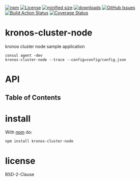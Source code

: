 [![npm](https://img.shields.io/npm/v/@kronos-integration/cluster-node.svg)](https://www.npmjs.com/package/@kronos-integration/cluster-node)
[![License](https://img.shields.io/badge/License-BSD%203--Clause-blue.svg)](https://opensource.org/licenses/BSD-3-Clause)
[![minified size](https://badgen.net/bundlephobia/min/@kronos-integration/cluster-node)](https://bundlephobia.com/result?p=@kronos-integration/cluster-node)
[![downloads](http://img.shields.io/npm/dm/@kronos-integration/cluster-node.svg?style=flat-square)](https://npmjs.org/package/@kronos-integration/cluster-node)
[![GitHub Issues](https://img.shields.io/github/issues/Kronos-Integration/cluster-node.svg?style=flat-square)](https://github.com/Kronos-Integration/cluster-node/issues)
[![Build Action Status](https://img.shields.io/endpoint.svg?url=https%3A%2F%2Factions-badge.atrox.dev%2FKronos-Integration%2Fcluster-node%2Fbadge&style=flat)](https://actions-badge.atrox.dev/Kronos-Integration/cluster-node/goto)
[![Coverage Status](https://coveralls.io/repos/Kronos-Integration/cluster-node/badge.svg)](https://coveralls.io/github/Kronos-Integration/cluster-node)

# kronos-cluster-node

kronos cluster node sample application

```shell
consul agent -dev
kronos-cluster-node --trace --config=config/config.json
```

# API

<!-- Generated by documentation.js. Update this documentation by updating the source code. -->

## Table of Contents

# install

With [npm](http://npmjs.org) do:

```shell
npm install kronos-cluster-node
```

# license

BSD-2-Clause
